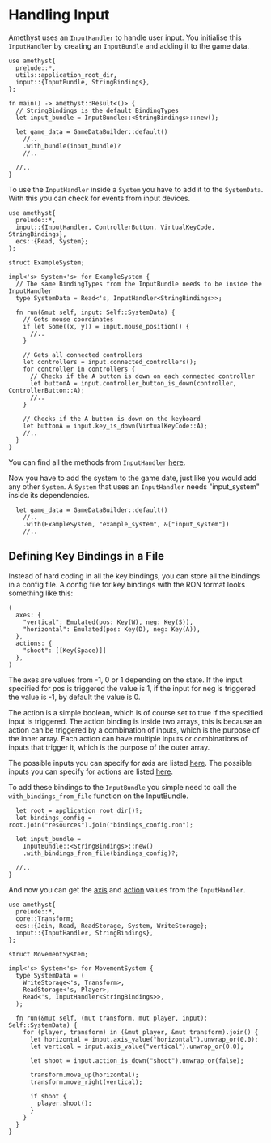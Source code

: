 # Handling Input

Amethyst uses an `InputHandler` to handle user input.
You initialise this `InputHandler` by creating an `InputBundle` and adding it to the game data.

```rust,edition2019,no_run,noplaypen
use amethyst{
  prelude::*,
  utils::application_root_dir,
  input::{InputBundle, StringBindings},
};

fn main() -> amethyst::Result<()> {
  // StringBindings is the default BindingTypes
  let input_bundle = InputBundle::<StringBindings>::new();

  let game_data = GameDataBuilder::default()
    //..
    .with_bundle(input_bundle)?
    //..

  //..
}
```

To use the `InputHandler` inside a `System` you have to add it to the `SystemData`. With this you can check for events from input devices.

```rust,edition2019,no_run,noplaypen
use amethyst{
  prelude::*,
  input::{InputHandler, ControllerButton, VirtualKeyCode, StringBindings},
  ecs::{Read, System};
};

struct ExampleSystem;

impl<'s> System<'s> for ExampleSystem {
  // The same BindingTypes from the InputBundle needs to be inside the InputHandler
  type SystemData = Read<'s, InputHandler<StringBindings>>;

  fn run(&mut self, input: Self::SystemData) {
    // Gets mouse coordinates
    if let Some((x, y)) = input.mouse_position() {
      //..
    }

    // Gets all connected controllers
    let controllers = input.connected_controllers();
    for controller in controllers {
      // Checks if the A button is down on each connected controller
      let buttonA = input.controller_button_is_down(controller, ControllerButton::A);
      //..
    }

    // Checks if the A button is down on the keyboard
    let buttonA = input.key_is_down(VirtualKeyCode::A);
    //..
  }
}
```

You can find all the methods from `InputHandler` [here](https://docs-src.amethyst.rs/stable/amethyst_input/struct.InputHandler.html#methods).

Now you have to add the system to the game date, just like you would add any other `System`. A `System` that uses an `InputHandler` needs "input_system" inside its dependencies.

```rust,edition2019,no_run,noplaypen
  let game_data = GameDataBuilder::default()
    //..
    .with(ExampleSystem, "example_system", &["input_system"])
    //..
```

## Defining Key Bindings in a File

Instead of hard coding in all the key bindings, you can store all the bindings in a config file. A config file for key bindings with the RON format looks something like this:

```ron,ignore
(
  axes: {
    "vertical": Emulated(pos: Key(W), neg: Key(S)),
    "horizontal": Emulated(pos: Key(D), neg: Key(A)),
  },
  actions: {
    "shoot": [[Key(Space)]]
  },
)
```

The axes are values from -1, 0 or 1 depending on the state. If the input specified for pos is triggered the value is 1, if the input for neg is triggered the value is -1, by default the value is 0.

The action is a simple boolean, which is of course set to true if the specified input is triggered. The action binding is inside two arrays, this is because an action can be triggered by a combination of inputs, which is the purpose of the inner array. Each action can have multiple inputs or combinations of inputs that trigger it, which is the purpose of the outer array.

The possible inputs you can specify for axis are listed [here](https://docs-src.amethyst.rs/stable/amethyst_input/enum.Axis.html). The possible inputs you can specify for actions are listed [here](https://docs-src.amethyst.rs/stable/amethyst_input/enum.Button.html).

To add these bindings to the `InputBundle` you simple need to call the `with_bindings_from_file` function on the InputBundle.

```rust,edition2019,no_run,noplaypen
  let root = application_root_dir()?;
  let bindings_config = root.join("resources").join("bindings_config.ron");

  let input_bundle = 
    InputBundle::<StringBindings>::new()
    .with_bindings_from_file(bindings_config)?;

  //..
}
```

And now you can get the [axis](https://docs-src.amethyst.rs/stable/amethyst_input/struct.InputHandler.html#method.axis_value) and [action](https://docs-src.amethyst.rs/stable/amethyst_input/struct.InputHandler.html#method.action_is_down) values from the `InputHandler`.

```rust,edition2019,no_run,noplaypen
use amethyst{
  prelude::*,
  core::Transform;
  ecs::{Join, Read, ReadStorage, System, WriteStorage};
  input::{InputHandler, StringBindings},
};

struct MovementSystem;

impl<'s> System<'s> for MovementSystem {
  type SystemData = (
    WriteStorage<'s, Transform>,
    ReadStorage<'s, Player>,
    Read<'s, InputHandler<StringBindings>>,
  );

  fn run(&mut self, (mut transform, mut player, input): Self::SystemData) {
    for (player, transform) in (&mut player, &mut transform).join() {
      let horizontal = input.axis_value("horizontal").unwrap_or(0.0);
      let vertical = input.axis_value("vertical").unwrap_or(0.0);

      let shoot = input.action_is_down("shoot").unwrap_or(false);

      transform.move_up(horizontal);
      transform.move_right(vertical);

      if shoot {
        player.shoot();
      }
    }
  }
}
```
